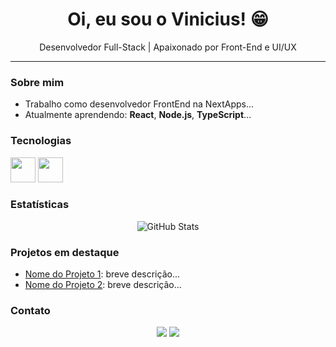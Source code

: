 <h1 align="center">Oi, eu sou o Vinicius! 😁</h1>

<p align="center">
  Desenvolvedor Full-Stack | Apaixonado por Front-End e UI/UX
</p>

---

### Sobre mim
- Trabalho como desenvolvedor FrontEnd na NextApps...
- Atualmente aprendendo: **React**, **Node.js**, **TypeScript**...

### Tecnologias
<img src="https://cdn.jsdelivr.net/gh/devicons/devicon/icons/javascript/javascript-original.svg" width="40" height="40"/> <img src="https://cdn.jsdelivr.net/gh/devicons/devicon/icons/react/react-original.svg" width="40" height="40"/>

### Estatísticas
<p align="center">
  <img src="https://github-readme-stats.vercel.app/api?username=nevesiniv&show_icons=true&theme=dracula" alt="GitHub Stats"/>
</p>

### Projetos em destaque
- [Nome do Projeto 1](link): breve descrição...
- [Nome do Projeto 2](link): breve descrição...

### Contato
<p align="center">
  <a href="https://linkedin.com/in/seuuser"><img src="https://img.shields.io/badge/-LinkedIn-%230077B5?style=for-the-badge&logo=linkedin&logoColor=white"/></a>
  <a href="mailto:email@exemplo.com"><img src="https://img.shields.io/badge/Gmail-D14836?style=for-the-badge&logo=gmail&logoColor=white"/></a>
</p>

